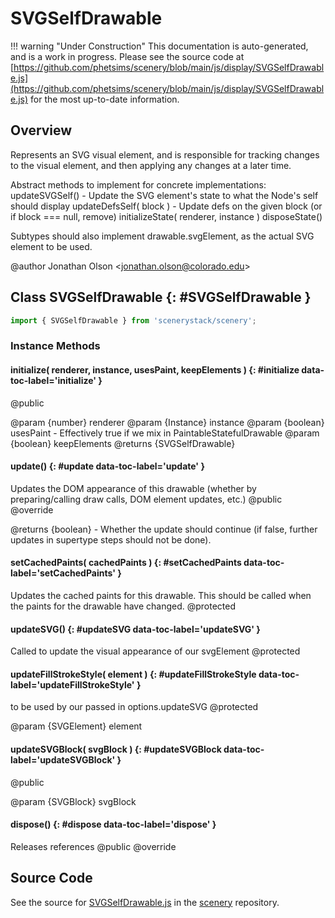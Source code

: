 # SVGSelfDrawable

!!! warning "Under Construction"
    This documentation is auto-generated, and is a work in progress. Please see the source code at
    [https://github.com/phetsims/scenery/blob/main/js/display/SVGSelfDrawable.js](https://github.com/phetsims/scenery/blob/main/js/display/SVGSelfDrawable.js) for the most up-to-date information.

## Overview

Represents an SVG visual element, and is responsible for tracking changes to the visual element, and then applying
any changes at a later time.

Abstract methods to implement for concrete implementations:
  updateSVGSelf() - Update the SVG element's state to what the Node's self should display
  updateDefsSelf( block ) - Update defs on the given block (or if block === null, remove)
  initializeState( renderer, instance )
  disposeState()

Subtypes should also implement drawable.svgElement, as the actual SVG element to be used.

@author Jonathan Olson &lt;jonathan.olson@colorado.edu&gt;

## Class SVGSelfDrawable {: #SVGSelfDrawable }


```js
import { SVGSelfDrawable } from 'scenerystack/scenery';
```
### Instance Methods

#### initialize( renderer, instance, usesPaint, keepElements ) {: #initialize data-toc-label='initialize' }

@public

@param {number} renderer
@param {Instance} instance
@param {boolean} usesPaint - Effectively true if we mix in PaintableStatefulDrawable
@param {boolean} keepElements
@returns {SVGSelfDrawable}

#### update() {: #update data-toc-label='update' }

Updates the DOM appearance of this drawable (whether by preparing/calling draw calls, DOM element updates, etc.)
@public
@override

@returns {boolean} - Whether the update should continue (if false, further updates in supertype steps should not
                     be done).

#### setCachedPaints( cachedPaints ) {: #setCachedPaints data-toc-label='setCachedPaints' }

Updates the cached paints for this drawable. This should be called when the paints for the drawable have changed.
@protected

#### updateSVG() {: #updateSVG data-toc-label='updateSVG' }

Called to update the visual appearance of our svgElement
@protected

#### updateFillStrokeStyle( element ) {: #updateFillStrokeStyle data-toc-label='updateFillStrokeStyle' }

to be used by our passed in options.updateSVG
@protected

@param {SVGElement} element

#### updateSVGBlock( svgBlock ) {: #updateSVGBlock data-toc-label='updateSVGBlock' }

@public

@param {SVGBlock} svgBlock

#### dispose() {: #dispose data-toc-label='dispose' }

Releases references
@public
@override



## Source Code

See the source for [SVGSelfDrawable.js](https://github.com/phetsims/scenery/blob/main/js/display/SVGSelfDrawable.js) in the [scenery](https://github.com/phetsims/scenery) repository.
